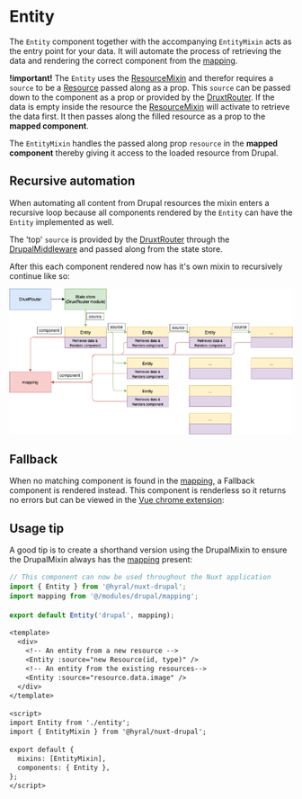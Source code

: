 # Entity
The `Entity` component together with the accompanying `EntityMixin` acts as the entry point for your data. It will automate the process of retrieving the data and rendering the correct component from the [mapping].

**!important!** The `Entity` uses the [ResourceMixin] and therefor requires a `source` to be a [Resource] passed along as a prop. 
This `source` can be passed down to the component as a prop or provided by the [DruxtRouter]. If the data is empty inside the resource the [ResourceMixin] will activate to retrieve the data first. It then passes along the filled resource as a prop to the **mapped component**.

The `EntityMixin` handles the passed along prop `resource` in the **mapped component** thereby giving it access to the loaded resource from Drupal.

## Recursive automation
When automating all content from Drupal resources the mixin enters a recursive loop because all components rendered by the `Entity` can have the `Entity` implemented as well. 

The 'top' `source` is provided by the [DruxtRouter] through the [DrupalMiddleware] and passed along from the state store. 

After this each component rendered now has it's own mixin to recursively continue like so:

![recursive_mixin](assets/entity.png)

## Fallback
When no matching component is found in the [mapping], a Fallback component is rendered instead. This component is renderless so it returns no errors but can be viewed in the [Vue chrome extension]:

## Usage tip
A good tip is to create a shorthand version using the DrupalMixin to ensure the DrupalMixin always has the [mapping] present:

```javascript
// This component can now be used throughout the Nuxt application
import { Entity } from '@hyral/nuxt-drupal';
import mapping from '@/modules/drupal/mapping';

export default Entity('drupal', mapping);
```

```vue
<template>
  <div>
    <!-- An entity from a new resource -->
    <Entity :source="new Resource(id, type)" />
    <!-- An entity from the existing resources-->
    <Entity :source="resource.data.image" />
  </div>
</template>

<script>
import Entity from './entity';
import { EntityMixin } from '@hyral/nuxt-drupal';

export default {
  mixins: [EntityMixin],
  components: { Entity },
};
</script>
```

[mapping]: mapping.md
[ResourceMixin]: mixin.md
[DruxtRouter]: druxt.md
[DrupalMiddleware]: middleware.md
[Resource]: https://github.com/SyneticNL/Hyral/blob/v2.0.0-prerelease/packages/core/documentation/Core/resource.md
[Vue chrome extension]: https://chrome.google.com/webstore/detail/vuejs-devtools/nhdogjmejiglipccpnnnanhbledajbpd
